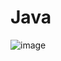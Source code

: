 # Java
![image](https://user-images.githubusercontent.com/49182089/123373968-f616b180-d5a3-11eb-8c7e-b541670cb363.png)
